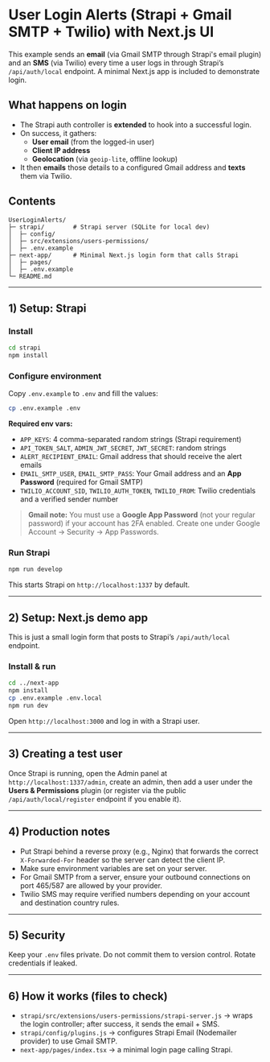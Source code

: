 # User Login Alerts (Strapi + Gmail SMTP + Twilio) with Next.js UI

This example sends an **email** (via Gmail SMTP through Strapi's email plugin) and an **SMS** (via Twilio) every time a user logs in through Strapi’s `/api/auth/local` endpoint. A minimal Next.js app is included to demonstrate login.

## What happens on login
- The Strapi auth controller is **extended** to hook into a successful login.
- On success, it gathers:
  - **User email** (from the logged-in user)
  - **Client IP address**
  - **Geolocation** (via `geoip-lite`, offline lookup)
- It then **emails** those details to a configured Gmail address and **texts** them via Twilio.

## Contents
```
UserLoginAlerts/
├─ strapi/        # Strapi server (SQLite for local dev)
│  ├─ config/
│  ├─ src/extensions/users-permissions/
│  ├─ .env.example
├─ next-app/      # Minimal Next.js login form that calls Strapi
│  ├─ pages/
│  ├─ .env.example
└─ README.md
```

---

## 1) Setup: Strapi

### Install
```bash
cd strapi
npm install
```

### Configure environment
Copy `.env.example` to `.env` and fill the values:
```bash
cp .env.example .env
```

**Required env vars:**
- `APP_KEYS`: 4 comma-separated random strings (Strapi requirement)
- `API_TOKEN_SALT`, `ADMIN_JWT_SECRET`, `JWT_SECRET`: random strings
- `ALERT_RECIPIENT_EMAIL`: Gmail address that should receive the alert emails
- `EMAIL_SMTP_USER`, `EMAIL_SMTP_PASS`: Your Gmail address and an **App Password** (required for Gmail SMTP)
- `TWILIO_ACCOUNT_SID`, `TWILIO_AUTH_TOKEN`, `TWILIO_FROM`: Twilio credentials and a verified sender number

> **Gmail note:** You must use a **Google App Password** (not your regular password) if your account has 2FA enabled. Create one under Google Account → Security → App Passwords.

### Run Strapi
```bash
npm run develop
```
This starts Strapi on `http://localhost:1337` by default.

---

## 2) Setup: Next.js demo app
This is just a small login form that posts to Strapi’s `/api/auth/local` endpoint.

### Install & run
```bash
cd ../next-app
npm install
cp .env.example .env.local
npm run dev
```
Open `http://localhost:3000` and log in with a Strapi user.

---

## 3) Creating a test user
Once Strapi is running, open the Admin panel at `http://localhost:1337/admin`, create an admin, then add a user under the **Users & Permissions** plugin (or register via the public `/api/auth/local/register` endpoint if you enable it).

---

## 4) Production notes
- Put Strapi behind a reverse proxy (e.g., Nginx) that forwards the correct `X-Forwarded-For` header so the server can detect the client IP.
- Make sure environment variables are set on your server.
- For Gmail SMTP from a server, ensure your outbound connections on port 465/587 are allowed by your provider.
- Twilio SMS may require verified numbers depending on your account and destination country rules.

---

## 5) Security
Keep your `.env` files private. Do not commit them to version control. Rotate credentials if leaked.

---

## 6) How it works (files to check)
- `strapi/src/extensions/users-permissions/strapi-server.js` → wraps the login controller; after success, it sends the email + SMS.
- `strapi/config/plugins.js` → configures Strapi Email (Nodemailer provider) to use Gmail SMTP.
- `next-app/pages/index.tsx` → a minimal login page calling Strapi.


